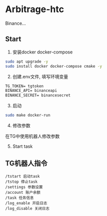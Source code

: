 # Arbitrage-htc

Binance...

## Start

1. 安装docker docker-compose

```bash
sudo apt upgrade -y
sudo install docker docker-compose cmake -y
```

2. 创建.env文件, 填写环境变量

```txt
TG_TOKEN= tgtoken
BINANCE_API= binanceapi
BINANCE_SECRET= binancesecret
```

3. 启动

```bash
sudo make docker-run
```

4. 修改参数

在TG中使用机器人修改参数

5. Start task

## TG机器人指令

```
/tstart 启动task
/tstop 停止task
/settings 参数设置
/account 账户余额
/task 任务信息
/log_enable 开启日志
/log_disable 关闭日志
```
